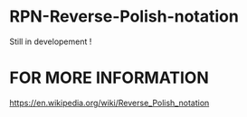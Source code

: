 # RPN-Reverse-Polish-notation
Still in developement ! 

# FOR MORE INFORMATION 
https://en.wikipedia.org/wiki/Reverse_Polish_notation
